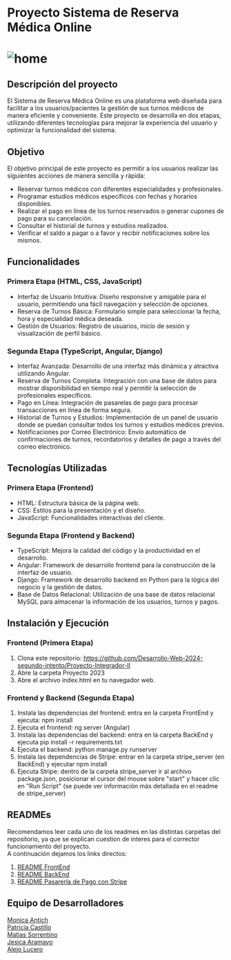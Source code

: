 <h1>Proyecto Sistema de Reserva Médica Online<h1>
  
 ![home](https://github.com/Desarrollo-Web-2024-segundo-intento/Proyecto-Integrador-II/assets/69865928/87f7634d-7d2e-42cb-adfd-6c3384a65668) 
 
<h2>Descripción del proyecto</h2>
El Sistema de Reserva Médica Online es una plataforma web diseñada para facilitar a los usuarios/pacientes la gestión de sus turnos médicos de manera eficiente y conveniente. Este proyecto se desarrolla en dos etapas, utilizando diferentes tecnologías para mejorar la experiencia del usuario y optimizar la funcionalidad del sistema.

<h2>Objetivo</h2>
El objetivo principal de este proyecto es permitir a los usuarios realizar las siguientes acciones de manera sencilla y rápida:

* Reservar turnos médicos con diferentes especialidades y profesionales.  
* Programar estudios médicos específicos con fechas y horarios disponibles.
* Realizar el pago en línea de los turnos reservados o generar cupones de pago para su cancelación.
* Consultar el historial de turnos y estudios realizados.
* Verificar el saldo a pagar o a favor y recibir notificaciones sobre los mismos.

<h2>Funcionalidades</h2>
<h3>Primera Etapa (HTML, CSS, JavaScript)</h3> 

* Interfaz de Usuario Intuitiva: Diseño responsive y amigable para el usuario, permitiendo una fácil navegación y selección de opciones.
* Reserva de Turnos Básica: Formulario simple para seleccionar la fecha, hora y especialidad médica deseada.
* Gestión de Usuarios: Registro de usuarios, inicio de sesión y visualización de perfil básico.

<h3>Segunda Etapa (TypeScript, Angular, Django)</h3> 

* Interfaz Avanzada: Desarrollo de una interfaz más dinámica y atractiva utilizando Angular.
* Reserva de Turnos Completa: Integración con una base de datos para mostrar disponibilidad en tiempo real y permitir la selección de profesionales específicos.
* Pago en Línea: Integración de pasarelas de pago para procesar transacciones en línea de forma segura.
* Historial de Turnos y Estudios: Implementación de un panel de usuario donde se puedan consultar todos los turnos y estudios médicos previos.
* Notificaciones por Correo Electrónico: Envío automático de confirmaciones de turnos, recordatorios y detalles de pago a través del correo electrónico.

<h2>Tecnologías Utilizadas</h2> 
<h3>Primera Etapa (Frontend)</h3> 

* HTML: Estructura básica de la página web.
* CSS: Estilos para la presentación y el diseño.
* JavaScript: Funcionalidades interactivas del cliente.
  
<h3>Segunda Etapa (Frontend y Backend)</h3> 

* TypeScript: Mejora la calidad del código y la productividad en el desarrollo.
* Angular: Framework de desarrollo frontend para la construcción de la interfaz de usuario.
* Django: Framework de desarrollo backend en Python para la lógica del negocio y la gestión de datos.
* Base de Datos Relacional: Utilización de una base de datos relacional MySQL para almacenar la información de los usuarios, turnos y pagos.

<h2>Instalación y Ejecución</h2> 
<h3>Frontend (Primera Etapa)</h3> 

1. Clona este repositorio: https://github.com/Desarrollo-Web-2024-segundo-intento/Proyecto-Integrador-II
2. Abre la carpeta Proyecto 2023
3. Abre el archivo index.html en tu navegador web.
   
<h3>Frontend y Backend (Segunda Etapa)</h3> 

1. Instala las dependencias del frontend: entra en la carpeta FrontEnd y ejecuta: npm install
2. Ejecuta el frontend: ng server (Angular)
3. Instala las dependencias del backend: entra en la carpeta BackEnd y ejecuta pip install -r requirements.txt
4. Ejecuta el backend: python manage.py runserver
5. Instala las dependencias de Stripe: entrar en la carpeta stripe_server (en BackEnd) y ejecutar npm install
6. Ejecuta Stripe: dentro de la carpeta stripe_server ir al archivo package.json, posicionar el cursor del mouse sobre "start" y hacer clic en "Run Script" (se puede ver información más detallada en el readme de stripe_server)


<h2>READMEs</h2>

Recomendamos leer cada uno de los readmes en las distintas carpetas del repositorio, ya que se explican cuestion de interes para el corrector funcionamiento del proyecto.  
A continuación dejamos los links directos:  
1. [README FrontEnd](https://github.com/Desarrollo-Web-2024-segundo-intento/Proyecto-Integrador-II/blob/main/reserva-medica-online/README.md)  
2. [README BackEnd](https://github.com/Desarrollo-Web-2024-segundo-intento/Proyecto-Integrador-II/blob/main/BackEnd/Readme.md)  
3. [README Pasarerla de Pago con Stripe](https://github.com/Desarrollo-Web-2024-segundo-intento/Proyecto-Integrador-II/blob/main/BackEnd/stripe_server/README.md)

<h2>Equipo de Desarrolladores</h2>

[Monica Antich](https://github.com/MonicaAntich)  
[Patricia Castillo](https://github.com/patrycast)  
[Matias Sorrentino](https://github.com/matiassorrentino)  
[Jesica Aramayo](https://github.com/Jesica-A)  
[Alejo Lucero](https://github.com/Alejo11Lucero)  
